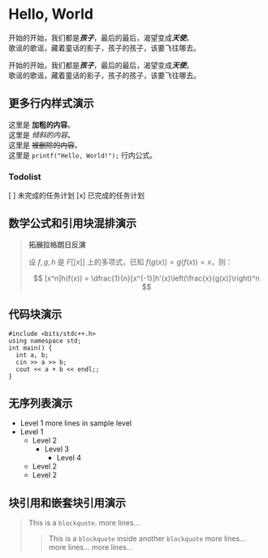 # Hello, World

开始的开始，我们都是***孩子***，最后的最后，渴望变成***天使***。  
歌谣的歌谣，藏着童话的影子，孩子的孩子，该要飞往哪去。

开始的开始，我们都是***孩子***，最后的最后，渴望变成***天使***。  
歌谣的歌谣，藏着童话的影子，孩子的孩子，该要飞往哪去。

## 更多行内样式演示

这里是 **加粗的内容**。  
这里是 *倾斜的内容*。  
这里是 ~~被删除的内容~~。  
这里是 `printf("Hello, World!");` 行内公式。

### Todolist

[ ] 未完成的任务计划
[x] 已完成的任务计划

## 数学公式和引用块混排演示

> **拓展拉格朗日反演**
> 
> 设 $f,g,h$ 是 $F[[x]]$ 上的多项式，已知 $f(g(x)) = g(f(x)) = x$，则：
> 
> $$
> [x^n]h(f(x)) = \dfrac{1}{n}[x^{-1}]h'(x)\left(\frac{x}{g(x)}\right)^n
> $$

## 代码块演示

```
#include <bits/stdc++.h>
using namespace std;
int main() {
  int a, b;
  cin >> a >> b;
  cout << a + b << endl;;
}
```

## 无序列表演示

- Level 1
  more lines in sample level
- Level 1
  - Level 2
    - Level 3
      - Level 4
  - Level 2
  - Level 2

## 块引用和嵌套块引用演示

> This is a `blockquote`.
> more lines...
> > This is a `blockquote` inside another `blockquote`
> > more lines...
> > more lines...
> > more lines...